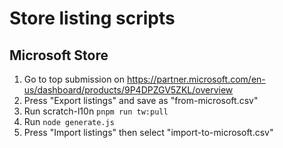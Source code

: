 # Store listing scripts

## Microsoft Store

1. Go to top submission on https://partner.microsoft.com/en-us/dashboard/products/9P4DPZGV5ZKL/overview
2. Press "Export listings" and save as "from-microsoft.csv"
3. Run scratch-l10n `pnpm run tw:pull`
4. Run `node generate.js`
5. Press "Import listings" then select "import-to-microsoft.csv"
